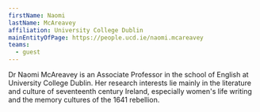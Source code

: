 ```yaml
---
firstName: Naomi
lastName: McAreavey
affiliation: University College Dublin
mainEntityOfPage: https://people.ucd.ie/naomi.mcareavey
teams:
  - guest
---
```


Dr Naomi McAreavey is an Associate Professor in the school of English at University College Dublin. Her research interests lie mainly in the literature and culture of seventeenth century Ireland, especially women's life writing and the memory cultures of the 1641 rebellion. 
